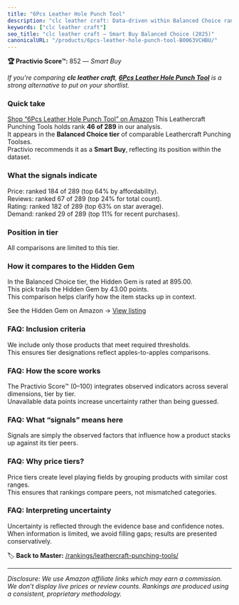 ```yaml
---
title: "6Pcs Leather Hole Punch Tool"
description: "clc leather craft: Data-driven within Balanced Choice ranking using the Practivio Score™. Positioned by quality, value, demand, findability, momentum."
keywords: ["clc leather craft"]
seo_title: "clc leather craft — Smart Buy Balanced Choice (2025)"
canonicalURL: "/products/6pcs-leather-hole-punch-tool-B0063VCHBU/"
---
```


**🏆 Practivio Score™:** 852 — _Smart Buy_


*If you're comparing **clc leather craft**, **[6Pcs Leather Hole Punch Tool](https://www.amazon.com/dp/B0063VCHBU?tag=practivio-20)** is a strong alternative to put on your shortlist.*
### Quick take
[Shop “6Pcs Leather Hole Punch Tool” on Amazon](https://www.amazon.com/dp/B0063VCHBU?tag=practivio-20)
This Leathercraft Punching Tools holds rank **46 of 289** in our analysis.  
It appears in the **Balanced Choice tier** of comparable Leathercraft Punching Toolses.  
Practivio recommends it as a **Smart Buy**, reflecting its position within the dataset.

### What the signals indicate
Price: ranked 184 of 289 (top 64% by affordability).  
Reviews: ranked 67 of 289 (top 24% for total count).  
Rating: ranked 182 of 289 (top 63% on star average).  
Demand: ranked 29 of 289 (top 11% for recent purchases).

### Position in tier
All comparisons are limited to this tier.

### How it compares to the Hidden Gem
In the Balanced Choice tier, the Hidden Gem is rated at 895.00.  
This pick trails the Hidden Gem by 43.00 points.  
This comparison helps clarify how the item stacks up in context.  

See the Hidden Gem on Amazon → [View listing](https://www.amazon.com/dp/B00004T7WS?tag=practivio-20)

### FAQ: Inclusion criteria
We include only those products that meet required thresholds.  
This ensures tier designations reflect apples-to-apples comparisons.

### FAQ: How the score works
The Practivio Score™ (0–100) integrates observed indicators across several dimensions, tier by tier.  
Unavailable data points increase uncertainty rather than being guessed.

### FAQ: What “signals” means here
Signals are simply the observed factors that influence how a product stacks up against its tier peers.

### FAQ: Why price tiers?
Price tiers create level playing fields by grouping products with similar cost ranges.  
This ensures that rankings compare peers, not mismatched categories.

### FAQ: Interpreting uncertainty
Uncertainty is reflected through the evidence base and confidence notes.  
When information is limited, we avoid filling gaps; results are presented conservatively.


🏷️ **Back to Master:** [/rankings/leathercraft-punching-tools/](/rankings/leathercraft-punching-tools/)

---
_Disclosure: We use Amazon affiliate links which may earn a commission. We don’t display live prices or review counts. Rankings are produced using a consistent, proprietary methodology._
